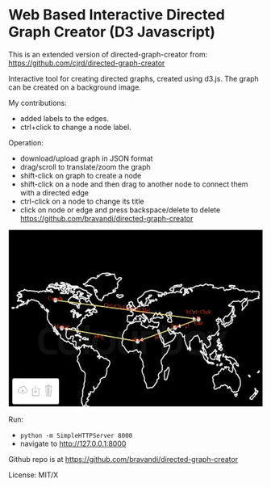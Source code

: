Web Based Interactive Directed Graph Creator (D3 Javascript)
======================

This is an extended version of directed-graph-creator from: https://github.com/cjrd/directed-graph-creator

Interactive tool for creating directed graphs, created using d3.js. The graph can be created on a background image.

My contributions:
* added labels to the edges.
* ctrl+click to change a node label.

Operation:

* download/upload graph in JSON format
* drag/scroll to translate/zoom the graph
* shift-click on graph to create a node
* shift-click on a node and then drag to another node to connect them with a directed edge
* ctrl-click on a node to change its title
* click on node or edge and press backspace/delete to delete
https://github.com/bravandi/directed-graph-creator
<p align="center">
<img src="https://github.com/bravandi/directed-graph-creator/blob/master/sample_picture.PNG?raw=true" alt="Metacademy Logo" height="350px"/>
</p>


Run:

* `python -m SimpleHTTPServer 8000`
* navigate to http://127.0.0.1:8000

Github repo is at https://github.com/bravandi/directed-graph-creator

License: MIT/X







